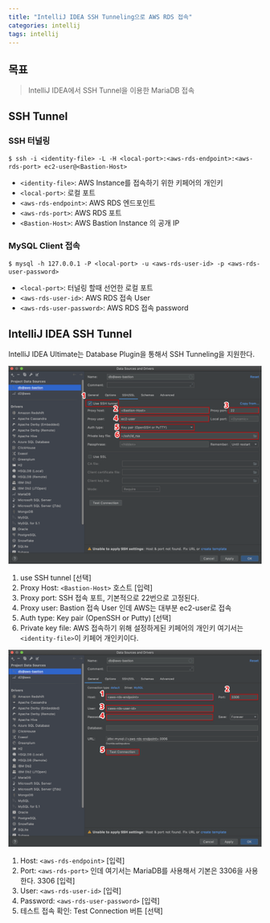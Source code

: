 ```yaml
---
title: "IntelliJ IDEA SSH Tunneling으로 AWS RDS 접속"
categories: intellij
tags: intellij
---
```


## 목표
>IntelliJ IDEA에서 SSH Tunnel을 이용한 MariaDB 접속

## SSH Tunnel
### SSH 터널링
```
$ ssh -i <identity-file> -L -H <local-port>:<aws-rds-endpoint>:<aws-rds-port> ec2-user@<Bastion-Host>
```
- `<identity-file>`: AWS Instance를 접속하기 위한 키페어의 개인키
- `<local-port>`: 로컬 포트
- `<aws-rds-endpoint>`: AWS RDS 엔드포인트
- `<aws-rds-port>`: AWS RDS 포트
- `<Bastion-Host>`: AWS Bastion Instance 의 공개 IP

### MySQL Client 접속
```
$ mysql -h 127.0.0.1 -P <local-port> -u <aws-rds-user-id> -p <aws-rds-user-password>
```
- `<local-port>`: 터널링 할때 선언한 로컬 포트
- `<aws-rds-user-id>`: AWS RDS 접속 User
- `<aws-rds-user-password>`: AWS RDS 접속 password

## IntelliJ IDEA SSH Tunnel
IntelliJ IDEA Ultimate는 Database Plugin을 통해서 SSH Tunneling을 지원한다.

![](/assets/images/2019-12-15/IntelliJ-IDEA-SSH-Tunneling-01.png)
1. use SSH tunnel [선택]
2. Proxy Host: `<Bastion-Host>` 호스트 [입력]
3. Proxy port: SSH 접속 포트, 기본적으로 22번으로 고정된다.
4. Proxy user: Bastion 접속 User 인데 AWS는 대부분 ec2-user로 접속
5. Auth type: Key pair (OpenSSH or Putty) [선택]
6. Private key file: AWS 접속하기 위해 설정하게된 키페어의 개인키 여기서는 `<identity-file>`이 키페어 개인키이다.

![](/assets/images/2019-12-15/IntelliJ-IDEA-SSH-Tunneling-02.png)
1. Host: `<aws-rds-endpoint>` [입력]
2. Port: `<aws-rds-port>` 인데 여기서는 MariaDB를 사용해서 기본은 3306을 사용한다. 3306 [입력]
3. User: `<aws-rds-user-id>` [입력]
4. Password: `<aws-rds-user-password>` [입력]
5. 테스트 접속 확인: Test Connection 버튼 [선택]  

